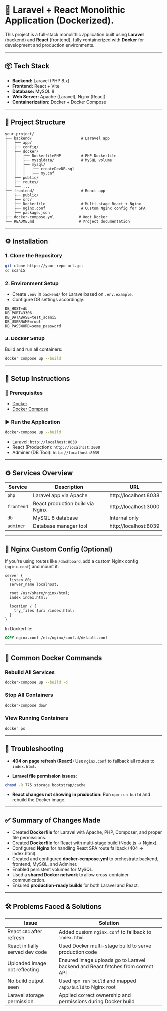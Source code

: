 
# 🚀 Laravel + React Monolithic Application (Dockerized).

This project is a full-stack monolithic application built using **Laravel** (backend) and **React** (frontend), fully containerized with **Docker** for development and production environments.

---

## 📦 Tech Stack

- **Backend:** Laravel (PHP 8.x)
- **Frontend:** React + Vite
- **Database:** MySQL 8
- **Web Server:** Apache (Laravel), Nginx (React)
- **Containerization:** Docker + Docker Compose

---

## 📁 Project Structure

```
your-project/
├── backend/                      # Laravel app
│   ├── app/
│   ├── config/
│   ├── docker/
│   │   ├── DockerfilePHP         # PHP Dockerfile
│   │   ├── mysqldata/            # MySQL volume
│   │   ├── mysql/
│   │   │   ├── createDevDB.sql
│   │   │   ├── my.cnf
│   ├── public/
│   ├── routes/
│   └── ...
├── frontend/                     # React app
│   ├── public/
│   ├── src/
│   ├── Dockerfile                # Multi-stage React + Nginx
│   ├── nginx.conf                # Custom Nginx config for SPA
│   ├── package.json
├── docker-compose.yml           # Root Docker
└── README.md                    # Project documentation
```

---

## ⚙️ Installation

### 1. Clone the Repository

```bash
git clone https://your-repo-url.git
cd scani5
```

### 2. Environment Setup

- Create `.env` in `backend/` for Laravel based on `.env.example`.
- Configure DB settings accordingly:

```env
DB_HOST=db
DB_PORT=3306
DB_DATABASE=test_scani5
DB_USERNAME=root
DB_PASSWORD=some_paasword
```

### 3. Docker Setup

Build and run all containers:

```bash
docker compose up --build
```

---

## 🐳 Setup Instructions

### 🔧 Prerequisites

- [Docker](https://www.docker.com/)
- [Docker Compose](https://docs.docker.com/compose/)

### ▶️ Run the Application

```bash
docker-compose up --build
```

- Laravel: `http://localhost:8038`
- React (Production): `http://localhost:3000`
- Adminer (DB Tool): `http://localhost:8039`

---

## ⚙️ Services Overview

| Service    | Description                         | URL                      |
|------------|-------------------------------------|--------------------------|
| `php`      | Laravel app via Apache              | http://localhost:8038    |
| `frontend` | React production build via Nginx    | http://localhost:3000    |
| `db`       | MySQL 8 database                    | Internal only            |
| `adminer`  | Database manager tool               | http://localhost:8039    |

---

## 🔧 Nginx Custom Config (Optional)

If you're using routes like `/dashboard`, add a custom Nginx config (`nginx.conf`) and mount it:

```nginx
server {
  listen 80;
  server_name localhost;

  root /usr/share/nginx/html;
  index index.html;

  location / {
    try_files $uri /index.html;
  }
}
```

In Dockerfile:

```dockerfile
COPY nginx.conf /etc/nginx/conf.d/default.conf
```

---

## 🔄 Common Docker Commands

### Rebuild All Services

```bash
docker-compose up --build -d
```

### Stop All Containers

```bash
docker-compose down
```

### View Running Containers

```bash
docker ps
```

---

## 🧪 Troubleshooting

- **404 on page refresh (React):** Use `nginx.conf` to fallback all routes to `index.html`.

- **Laravel file permission issues:**

```bash
chmod -R 775 storage bootstrap/cache
```

- **React changes not showing in production:** Run `npm run build` and rebuild the Docker image.

---

## ✅ Summary of Changes Made

- Created **Dockerfile** for Laravel with Apache, PHP, Composer, and proper file permissions.
- Created **Dockerfile** for React with multi-stage build (Node.js → Nginx).
- Configured **Nginx** for handling React SPA route fallback (404 → index.html).
- Created and configured **docker-compose.yml** to orchestrate backend, frontend, MySQL, and Adminer.
- Enabled persistent volumes for MySQL.
- Used a **shared Docker network** to allow cross-container communication.
- Ensured **production-ready builds** for both Laravel and React.

---

## 🛠️ Problems Faced & Solutions

| Issue                           | Solution                                                                       |
|---------------------------------|--------------------------------------------------------------------------------|
| React `404` after refresh       | Added custom `nginx.conf` to fallback to `index.html`                          |
| React initially served dev code | Used Docker multi-stage build to serve production code                         |
| Uploaded image not reflecting   | Ensured image uploads go to Laravel backend and React fetches from correct API |
| No build output seen            | Used `npm run build` and mapped `/app/build` to Nginx root                     |
| Laravel storage permission      | Applied correct ownership and permissions during Docker build                  |
